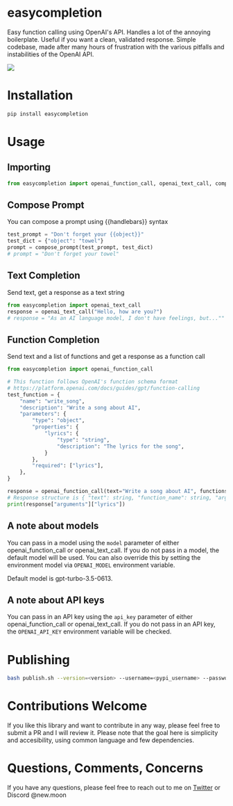 # easycompletion

Easy function calling using OpenAI's API. Handles a lot of the annoying boilerplate. Useful if you want a clean, validated response. Simple codebase, made after many hours of frustration with the various pitfalls and instabilities of the OpenAI API.

<img src="resources/image.jpg">

# Installation

```bash
pip install easycompletion
```

# Usage

## Importing

```python
from easycompletion import openai_function_call, openai_text_call, compose_prompt
```

## Compose Prompt

You can compose a prompt using {{handlebars}} syntax

```python
test_prompt = "Don't forget your {{object}}"
test_dict = {"object": "towel"}
prompt = compose_prompt(test_prompt, test_dict)
# prompt = "Don't forget your towel"
```

## Text Completion

Send text, get a response as a text string

```python
from easycompletion import openai_text_call
response = openai_text_call("Hello, how are you?")
# response = "As an AI language model, I don't have feelings, but...""
```

## Function Completion

Send text and a list of functions and get a response as a function call

```python
from easycompletion import openai_function_call

# This function follows OpenAI's function schema format
# https://platform.openai.com/docs/guides/gpt/function-calling
test_function = {
    "name": "write_song",
    "description": "Write a song about AI",
    "parameters": {
        "type": "object",
        "properties": {
            "lyrics": {
                "type": "string",
                "description": "The lyrics for the song",
            }
        },
        "required": ["lyrics"],
    },
}

response = openai_function_call(text="Write a song about AI", functions=[test_function], function_call="write_song")
# Response structure is { "text": string, "function_name": string, "arguments": dict  }
print(response["arguments"]["lyrics"])
```

## A note about models

You can pass in a model using the `model` parameter of either openai_function_call or openai_text_call. If you do not pass in a model, the default model will be used. You can also override this by setting the environment model via `OPENAI_MODEL` environment variable.

Default model is gpt-turbo-3.5-0613.

## A note about API keys

You can pass in an API key using the `api_key` parameter of either openai_function_call or openai_text_call. If you do not pass in an API key, the `OPENAI_API_KEY` environment variable will be checked.

# Publishing

```bash
bash publish.sh --version=<version> --username=<pypi_username> --password=<pypi_password>
```

# Contributions Welcome

If you like this library and want to contribute in any way, please feel free to submit a PR and I will review it. Please note that the goal here is simplicity and accesibility, using common language and few dependencies.

# Questions, Comments, Concerns

If you have any questions, please feel free to reach out to me on [Twitter](https://twitter.com/spatialweeb) or Discord @new.moon
